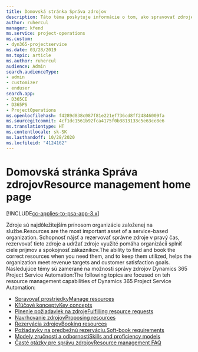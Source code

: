 ```yaml
---
title: Domovská stránka Správa zdrojov
description: Táto téma poskytuje informácie o tom, ako spravovať zdroje.
author: ruhercul
manager: kfend
ms.service: project-operations
ms.custom:
- dyn365-projectservice
ms.date: 03/28/2019
ms.topic: article
ms.author: ruhercul
audience: Admin
search.audienceType:
- admin
- customizer
- enduser
search.app:
- D365CE
- D365PS
- ProjectOperations
ms.openlocfilehash: f4289d838c087f81e221ef736cd8ff24846009fa
ms.sourcegitcommit: 4cf1dc1561b92fca4175f0b3813133c5e63ce8e6
ms.translationtype: HT
ms.contentlocale: sk-SK
ms.lasthandoff: 10/28/2020
ms.locfileid: "4124162"
---
```

# <a name="resource-management-home-page"></a><span data-ttu-id="3d6cc-103">Domovská stránka Správa zdrojov</span><span class="sxs-lookup"><span data-stu-id="3d6cc-103">Resource management home page</span></span>

[!INCLUDE[cc-applies-to-psa-app-3.x](../includes/cc-applies-to-psa-app-3x.md)]

<span data-ttu-id="3d6cc-104">Zdroje sú najdôležitejším prínosom organizácie založenej na službe.</span><span class="sxs-lookup"><span data-stu-id="3d6cc-104">Resources are the most important asset of a service-based organization.</span></span> <span data-ttu-id="3d6cc-105">Schopnosť nájsť a rezervovať správne zdroje v pravý čas, rezervovať tieto zdroje a udržať zdroje využité pomáha organizácii splniť ciele príjmov a spokojnosť zákazníkov.</span><span class="sxs-lookup"><span data-stu-id="3d6cc-105">The ability to find and book the correct resources when you need them, and to keep them utilized, helps the organization meet revenue targets and customer satisfaction goals.</span></span> <span data-ttu-id="3d6cc-106">Nasledujúce témy sú zamerané na možnosti správy zdrojov Dynamics 365 Project Service Automation:</span><span class="sxs-lookup"><span data-stu-id="3d6cc-106">The following topics are focused on teh resource management capabilities of Dynamics 365 Project Service Automation:</span></span>

- [<span data-ttu-id="3d6cc-107">Spravovať prostriedky</span><span class="sxs-lookup"><span data-stu-id="3d6cc-107">Manage resources</span></span>](manage-resources.md)
- [<span data-ttu-id="3d6cc-108">Kľúčové koncepty</span><span class="sxs-lookup"><span data-stu-id="3d6cc-108">Key concepts</span></span>](reports-key-concepts.md)
- [<span data-ttu-id="3d6cc-109">Plnenie požiadaviek na zdroje</span><span class="sxs-lookup"><span data-stu-id="3d6cc-109">Fulfilling resource requests</span></span>](resource-management-fulfill-requests.md)
- [<span data-ttu-id="3d6cc-110">Navrhovanie zdrojov</span><span class="sxs-lookup"><span data-stu-id="3d6cc-110">Proposing resources</span></span>](resource-management-propose-resources.md)
- [<span data-ttu-id="3d6cc-111">Rezervácia zdrojov</span><span class="sxs-lookup"><span data-stu-id="3d6cc-111">Booking resources</span></span>](resource-management-book-resources-scheduleboard.md)
- [<span data-ttu-id="3d6cc-112">Požiadavky na predbežnú rezerváciu.</span><span class="sxs-lookup"><span data-stu-id="3d6cc-112">Soft-book requirements</span></span>](resource-management-softbook-requirements.md)
- [<span data-ttu-id="3d6cc-113">Modely zručností a odbornosti</span><span class="sxs-lookup"><span data-stu-id="3d6cc-113">Skills and proficiency models</span></span>](resource-management-skills-proficiency.md)
- [<span data-ttu-id="3d6cc-114">Časté otázky pre správu zdrojov</span><span class="sxs-lookup"><span data-stu-id="3d6cc-114">Resource management FAQ</span></span>](resource-management-faq.md)
